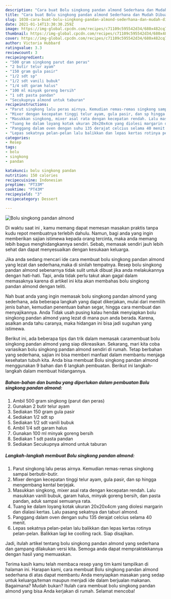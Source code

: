 ```yaml
---
description: "Cara buat Bolu singkong pandan almond Sederhana dan Mudah Dibuat"
title: "Cara buat Bolu singkong pandan almond Sederhana dan Mudah Dibuat"
slug: 1038-cara-buat-bolu-singkong-pandan-almond-sederhana-dan-mudah-dibuat
date: 2021-01-14T13:30:30.259Z
image: https://img-global.cpcdn.com/recipes/c71109c595542d34/680x482cq70/bolu-singkong-pandan-almond-foto-resep-utama.jpg
thumbnail: https://img-global.cpcdn.com/recipes/c71109c595542d34/680x482cq70/bolu-singkong-pandan-almond-foto-resep-utama.jpg
cover: https://img-global.cpcdn.com/recipes/c71109c595542d34/680x482cq70/bolu-singkong-pandan-almond-foto-resep-utama.jpg
author: Victoria Hubbard
ratingvalue: 3.3
reviewcount: 3
recipeingredient:
- "500 gram singkong parut dan peras"
- "2 butir telur ayam"
- "150 gram gula pasir"
- "1/2 sdt sp"
- "1/2 sdt vanili bubuk"
- "1/4 sdt garam halus"
- "100 ml minyak goreng bersih"
- "1 sdt pasta pandan"
- "Secukupnya almond untuk taburan"
recipeinstructions:
- "Parut singkong lalu peras airnya. Kemudian remas-remas singkong sampai berbutir-butir."
- "Mixer dengan kecepatan tinggi telur ayam, gula pasir, dan sp hingga mengembang kental berjejak."
- "Masukkan singkong, mixer asal rata dengan kecepatan rendah. Lalu masukkan vanili bubuk, garam halus, minyak goreng bersih, dan pasta pandan, aduk sampai semuanya rata."
- "Tuang ke dalam loyang kotak ukuran 20x20x4cm yang diolesi margarin dan dialasi kertas. Lalu pasang sekatnya dan taburi almond."
- "Panggang dalam oven dengan suhu 135 derajat celcius selama 40 menit."
- "Lepas sekatnya pelan-pelan lalu balikkan dan lepas kertas rotinya pelan-pelan. Balikkan lagi ke coolling rack. Siap disajikan."
categories:
- Resep
tags:
- bolu
- singkong
- pandan

katakunci: bolu singkong pandan 
nutrition: 150 calories
recipecuisine: Indonesian
preptime: "PT33M"
cooktime: "PT43M"
recipeyield: "3"
recipecategory: Dessert

---
```



![Bolu singkong pandan almond](https://img-global.cpcdn.com/recipes/c71109c595542d34/680x482cq70/bolu-singkong-pandan-almond-foto-resep-utama.jpg)

Di waktu  saat ini , kamu memang dapat memesan masakan praktis tanpa kudu repot membuatnya terlebih dahulu. Namun, bagi anda yang ingin memberikan sajian istimewa kepada orang tercinta, maka anda memang lebih bagus menghidangkannya sendiri. Sebab, memasak sendiri jauh lebih sehat dan dapat menyesuaikan dengan kesukaan keluarga.

Jika anda sedang mencari ide cara membuat bolu singkong pandan almond yang lezat dan sederhana,maka di sinilah tempatnya. Resep bolu singkong pandan almond  sebenarnya tidak sulit untuk dibuat jika anda melakukannya dengan hati-hati. Tapi, anda tidak perlu takut akan gagal dalam memasaknya 
karena di artikel ini kita akan membahas bolu singkong pandan almond dengan teliti.  



Nah buat anda yang ingin memasak bolu singkong pandan almond yang sederhana, ada beberapa langkah yang dapat dikerjakan, mulai dari memilih jenis bahan, kemudian penentuan bahan segar, hingga cara membuat dan menyajikannya. Anda Tidak usah pusing kalau hendak menyiapkan bolu singkong pandan almond yang lezat di mana pun anda berada. Karena, asalkan anda  tahu caranya, maka hidangan ini bisa jadi suguhan yang istimewa.

Berikut ini, ada beberapa tips dan trik dalam memasak caramembuat bolu singkong pandan almond yang siap dikreasikan. Sekarang, mari kita coba variasikan bolu singkong pandan almond sendiri di rumah. Tetap berbahan yang sederhana, sajian ini bisa memberi manfaat dalam membantu menjaga kesehatan tubuh kita. Anda bisa membuat Bolu singkong pandan almond menggunakan 9 bahan dan 6 langkah pembuatan. Berikut ini langkah-langkah dalam membuat hidangannya.

<!--inarticleads1-->

##### Bahan-bahan dan bumbu yang diperlukan dalam pembuatan Bolu singkong pandan almond:

1. Ambil 500 gram singkong (parut dan peras)
1. Gunakan 2 butir telur ayam
1. Sediakan 150 gram gula pasir
1. Sediakan 1/2 sdt sp
1. Sediakan 1/2 sdt vanili bubuk
1. Ambil 1/4 sdt garam halus
1. Gunakan 100 ml minyak goreng bersih
1. Sediakan 1 sdt pasta pandan
1. Sediakan Secukupnya almond untuk taburan




<!--inarticleads2-->

##### Langkah-langkah membuat Bolu singkong pandan almond:

1. Parut singkong lalu peras airnya. Kemudian remas-remas singkong sampai berbutir-butir.
1. Mixer dengan kecepatan tinggi telur ayam, gula pasir, dan sp hingga mengembang kental berjejak.
1. Masukkan singkong, mixer asal rata dengan kecepatan rendah. Lalu masukkan vanili bubuk, garam halus, minyak goreng bersih, dan pasta pandan, aduk sampai semuanya rata.
1. Tuang ke dalam loyang kotak ukuran 20x20x4cm yang diolesi margarin dan dialasi kertas. Lalu pasang sekatnya dan taburi almond.
1. Panggang dalam oven dengan suhu 135 derajat celcius selama 40 menit.
1. Lepas sekatnya pelan-pelan lalu balikkan dan lepas kertas rotinya pelan-pelan. Balikkan lagi ke coolling rack. Siap disajikan.




Jadi, itulah artikel tentang  bolu singkong pandan almond  yang sederhana dan gampang dilakukan versi kita. Semoga anda dapat mempraktekkannya dengan hasil yang memuaskan. 

Terima kasih kamu telah membaca resep yang tim kami tampilkan di halaman ini. Harapan kami, cara membuat  Bolu singkong pandan almond sederhana di atas dapat membantu Anda menyiapkan masakan yang sedap untuk keluarga/teman maupun menjadi ide dalam berjualan makanan. Bagaimana? Mudah bukan? Itulah cara membuat bolu singkong pandan almond yang bisa Anda kerjakan di rumah. Selamat mencoba!

